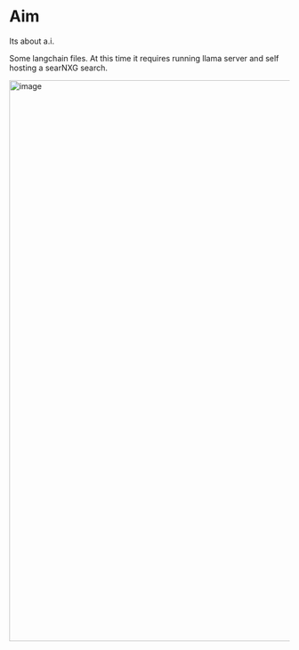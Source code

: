 # Aim
Its about a.i.

Some langchain files. 
At this time it requires running llama server
and self hosting a searNXG search.

<img width="1916" height="1008" alt="image" src="https://github.com/user-attachments/assets/cd2009dc-2a02-4145-a7c8-1dd06762f3a8" />

